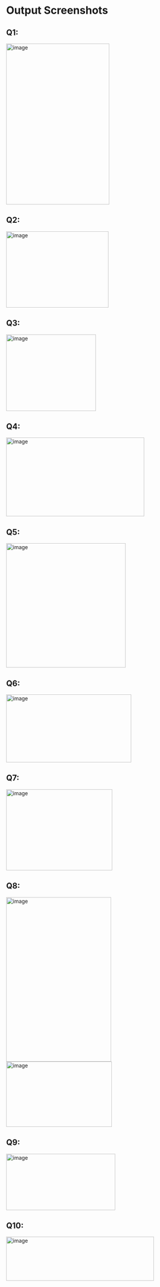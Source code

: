 # Output Screenshots

## Q1:
<img width="277" height="431" alt="image" src="https://github.com/user-attachments/assets/46ef2ce9-6f70-4693-af42-c4e42e85043f" />

## Q2:
<img width="275" height="204" alt="image" src="https://github.com/user-attachments/assets/a4e009b5-0620-43f5-bbe0-874f7694fe3e" />

## Q3:
<img width="241" height="205" alt="image" src="https://github.com/user-attachments/assets/3fdd6724-a714-4db6-8df6-b841378bd957" />

## Q4:
<img width="371" height="211" alt="image" src="https://github.com/user-attachments/assets/f82bd2fb-cec1-429b-912d-ce59655a7313" />

## Q5:
<img width="321" height="333" alt="image" src="https://github.com/user-attachments/assets/f5b832ad-7ba1-46c9-8bb8-1ff8e1b43c4f" />

## Q6:
<img width="336" height="182" alt="image" src="https://github.com/user-attachments/assets/27e1f3da-64dd-402d-9350-3707cfe89b2f" />

## Q7:
<img width="285" height="217" alt="image" src="https://github.com/user-attachments/assets/18eef9f9-7eb7-43d4-a255-0ed5591266de" />

## Q8:
<img width="282" height="440" alt="image" src="https://github.com/user-attachments/assets/7a175820-64e2-4b33-8f52-3925b8436c2a" />
<img width="284" height="175" alt="image" src="https://github.com/user-attachments/assets/aaad0f41-d38e-4279-9092-807b2c2b9f04" />

## Q9:
<img width="293" height="151" alt="image" src="https://github.com/user-attachments/assets/1a5bfd42-7c82-43c0-9846-e7bb91031479" />

## Q10:
<img width="397" height="118" alt="image" src="https://github.com/user-attachments/assets/ebf3495b-441b-4d62-ae5b-922cf928c635" />


